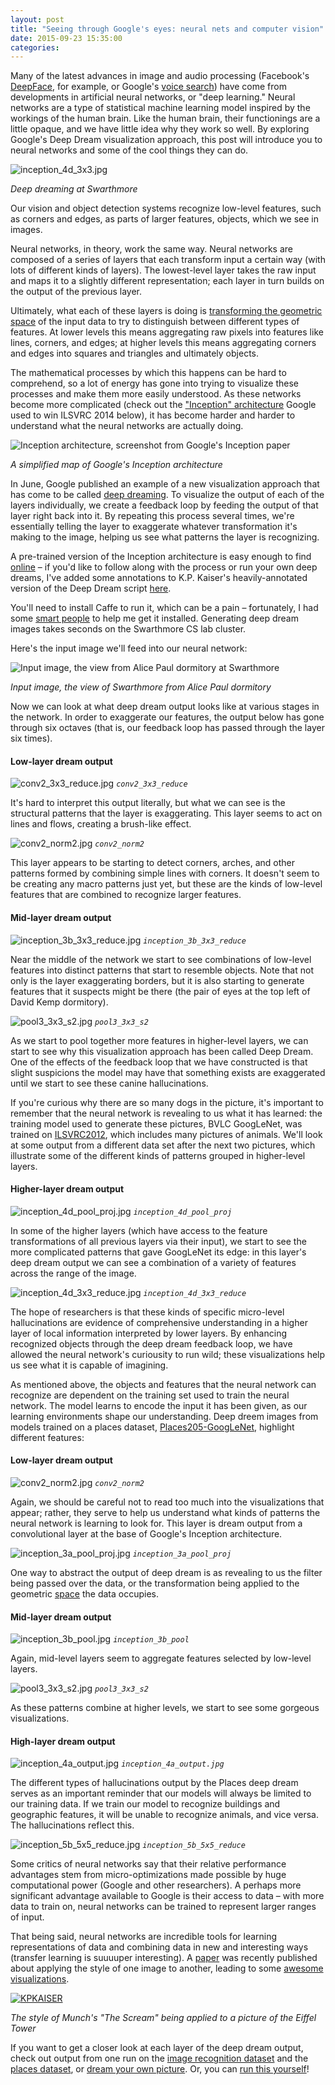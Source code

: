 ```yaml
---
layout: post
title: "Seeing through Google's eyes: neural nets and computer vision"
date: 2015-09-23 15:35:00
categories:
---
```


Many of the latest advances in image and audio processing (Facebook's [DeepFace](https://research.facebook.com/publications/480567225376225/deepface-closing-the-gap-to-human-level-performance-in-face-verification/), for example, or Google's [voice search](http://googleresearch.blogspot.com/2015/09/google-voice-search-faster-and-more.html)) have come from developments in artificial neural networks, or "deep learning." Neural networks are a type of statistical machine learning model inspired by the workings of the human brain. Like the human brain, their functionings are a little opaque, and we have little idea why they work so well. By exploring Google's Deep Dream visualization approach, this post will introduce you to neural networks and some of the cool things they can do. 


![inception_4d_3x3.jpg](/assets/inception_4d_3x3.jpg)

*Deep dreaming at Swarthmore*


Our vision and object detection systems recognize low-level features, such as corners and edges, as parts of larger features, objects, which we see in images. 

Neural networks, in theory, work the same way. Neural networks are composed of a series of layers that each transform input a certain way (with lots of different kinds of layers). The lowest-level layer takes the raw input and maps it to a slightly different representation; each layer in turn builds on the output of the previous layer. 

Ultimately, what each of these layers is doing is [transforming the geometric space](http://colah.github.io/posts/2014-03-NN-Manifolds-Topology/) of the input data to try to distinguish between different types of features. At lower levels this means aggregating raw pixels into features like lines, corners, and edges; at higher levels this means aggregating corners and edges into squares and triangles and ultimately objects. 

The mathematical processes by which this happens can be hard to comprehend, so a lot of energy has gone into trying to visualize these processes and make them more easily understood. As these networks become more complicated (check out the ["Inception" architecture](http://www.cv-foundation.org/openaccess/content_cvpr_2015/papers/Szegedy_Going_Deeper_With_2015_CVPR_paper.pdf) Google used to win ILSVRC 2014 below), it has become harder and harder to understand what the neural networks are actually doing. 


![Inception architecture, screenshot from Google's Inception paper](http://devblogs.nvidia.com/parallelforall/wp-content/uploads/sites/3/2015/08/image6-624x172.png)

*A simplified map of Google's Inception architecture*


In June, Google published an example of a new visualization approach that has come to be called [deep dreaming](http://googleresearch.blogspot.com/2015/06/inceptionism-going-deeper-into-neural.html). To visualize the output of each of the layers individually, we create a feedback loop by feeding the output of that layer right back into it. By repeating this process several times, we're essentially telling the layer to exaggerate whatever transformation it's making to the image, helping us see what patterns the layer is recognizing. 

A pre-trained version of the Inception architecture is easy enough to find [online](https://github.com/BVLC/caffe/wiki/Model-Zoo) – if you'd like to follow along with the process or run your own deep dreams, I've added some annotations to K.P. Kaiser's heavily-annotated version of the Deep Dream script [here](https://github.com/rrshaban/deep/blob/master/deepdream/deepdream.py). 

You'll need to install Caffe to run it, which can be a pain – fortunately, I had some [smart people](http://www.cs.swarthmore.edu/~knerr/) to help me get it installed. Generating deep dream images takes seconds on the Swarthmore CS lab cluster. 

Here's the input image we'll feed into our neural network:


![Input image, the view from Alice Paul dormitory at Swarthmore](/assets/ap.jpg)

*Input image, the view of Swarthmore from Alice Paul dormitory*

Now we can look at what deep dream output looks like at various stages in the network. In order to exaggerate our features, the output below has gone through six octaves (that is, our feedback loop has passed through the layer six times).

#### Low-layer dream output

![conv2_3x3_reduce.jpg](/assets/bvlc_googlenet/conv2_3x3_reduce.jpg)
*`conv2_3x3_reduce`*

It's hard to interpret this output literally, but what we can see is the structural patterns that the layer is exaggerating. This layer seems to act on lines and flows, creating a brush-like effect.

![conv2_norm2.jpg](/assets/bvlc_googlenet/conv2_norm2.jpg)
*`conv2_norm2`*

This layer appears to be starting to detect corners, arches, and other patterns formed by combining simple lines with corners. It doesn't seem to be creating any macro patterns just yet, but these are the kinds of low-level features that are combined to recognize larger features. 


#### Mid-layer dream output

![inception_3b_3x3_reduce.jpg](/assets/bvlc_googlenet/inception_3b_3x3_reduce.jpg)
*`inception_3b_3x3_reduce`*

Near the middle of the network we start to see combinations of low-level features into distinct patterns that start to resemble objects. Note that not only is the layer exaggerating borders, but it is also starting to generate features that it suspects might be there (the pair of eyes at the top left of David Kemp dormitory). 

![pool3_3x3_s2.jpg](/assets/bvlc_googlenet/pool3_3x3_s2.jpg)
*`pool3_3x3_s2`*

As we start to pool together more features in higher-level layers, we can start to see why this visualization approach has been called Deep Dream. One of the effects of the feedback loop that we have constructed is that slight suspicions the model may have that something exists are exaggerated until we start to see these canine hallucinations. 

If you're curious why there are so many dogs in the picture, it's important to remember that the neural network is revealing to us what it has learned: the training model used to generate these pictures, BVLC GoogLeNet, was trained on [ILSVRC2012](http://www.image-net.org/challenges/LSVRC/2014/), which includes many pictures of animals. We'll look at some output from a different data set after the next two pictures, which illustrate some of the different kinds of patterns grouped in higher-level layers. 

#### Higher-layer dream output

![inception_4d_pool_proj.jpg](/assets/bvlc_googlenet/inception_4d_pool_proj.jpg)
*`inception_4d_pool_proj`*

In some of the higher layers (which have access to the feature transformations of all previous layers via their input), we start to see the more complicated patterns that gave GoogLeNet its edge: in this layer's deep dream output we can see a combination of a variety of features across the range of the image.

![inception_4d_3x3_reduce.jpg](/assets/bvlc_googlenet/inception_4d_3x3_reduce.jpg)
*`inception_4d_3x3_reduce`*

The hope of researchers is that these kinds of specific micro-level hallucinations are evidence of comprehensive understanding in a higher layer of local information interpreted by lower layers. By enhancing recognized objects through the deep dream feedback loop, we have allowed the neural network's curiousity to run wild; these visualizations help us see what it is capable of imagining. 

As mentioned above, the objects and features that the neural network can recognize are dependent on the training set used to train the neural network. The model learns to encode the input it has been given, as our learning environments shape our understanding. Deep dreem images from models trained on a places dataset, [Places205-GoogLeNet](http://places.csail.mit.edu/downloadCNN.html), highlight different features:

<!-- ## Places205-GoogLeNet dream output -->

#### Low-layer dream output


![conv2_norm2.jpg](/assets/places_googlenet/conv2_norm2.jpg)
*`conv2_norm2`*

Again, we should be careful not to read too much into the visualizations that appear; rather, they serve to help us understand what kinds of patterns the neural network is learning to look for. This layer is dream output from a convolutional layer at the base of Google's Inception architecture.

![inception_3a_pool_proj.jpg](/assets/places_googlenet/inception_3a_pool_proj.jpg)
*`inception_3a_pool_proj`*

One way to abstract the output of deep dream is as revealing to us the filter being passed over the data, or the transformation being applied to the geometric [space](http://colah.github.io/posts/2014-03-NN-Manifolds-Topology/) the data occupies. 

#### Mid-layer dream output


![inception_3b_pool.jpg](/assets/places_googlenet/inception_3b_pool.jpg)
*`inception_3b_pool`*

Again, mid-level layers seem to aggregate features selected by low-level layers.

![pool3_3x3_s2.jpg](/assets/places_googlenet/pool3_3x3_s2.jpg)
*`pool3_3x3_s2`*

As these patterns combine at higher levels, we start to see some gorgeous visualizations. 


#### High-layer dream output


![inception_4a_output.jpg](/assets/places_googlenet/inception_4a_output.jpg)
*`inception_4a_output.jpg`*

The different types of hallucinations output by the Places deep dream serves as an important reminder that our models will always be limited to our training data. If we train our model to recognize buildings and geographic features, it will be unable to recognize animals, and vice versa. The hallucinations reflect this.

![inception_5b_5x5_reduce.jpg](/assets/places_googlenet/inception_5b_5x5_reduce.jpg)
*`inception_5b_5x5_reduce`*

Some critics of neural networks say that their relative performance advantages stem from micro-optimizations made possible by huge computational power (Google and other researchers). A perhaps more significant advantage available to Google is their access to data – with more data to train on, neural networks can be trained to represent larger ranges of input.

That being said, neural networks are incredible tools for learning representations of data and combining data in new and interesting ways (transfer learning is suuuuper interesting). A [paper](http://arxiv.org/pdf/1508.06576v2.pdf) was recently published about applying the style of one image to another, leading to some [awesome visualizations](http://www.kpkaiser.com/programming/using-neural-networks-to-generate-paintings/).

[![KPKAISER](https://raw.githubusercontent.com/kaishengtai/neuralart/master/examples/eiffel_scream_short.gif)](https://github.com/kaishengtai/neuralart)

*The style of Munch's "The Scream" being applied to a picture of the Eiffel Tower*

If you want to get a closer look at each layer of the deep dream output, check out output from one run on the [image recognition dataset](http://imgur.com/a/bi6uJ) and the [places dataset](http://imgur.com/a/w3xsz), or [dream your own picture](http://deepdreamgenerator.com/). Or, you can [run this yourself](https://github.com/rrshaban/deep/blob/master/deepdream/deepdream.py)!
